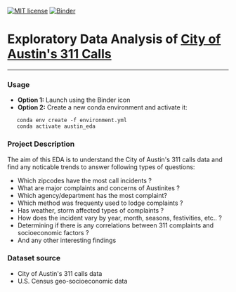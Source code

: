[![MIT license](https://img.shields.io/badge/License-MIT-blue.svg)](https://lbesson.mit-license.org/) [![Binder](https://mybinder.org/badge_logo.svg)](https://mybinder.org/v2/gh/hurshd0/Austin-311-Data-Analysis/master)

# Exploratory Data Analysis of [City of Austin's 311 Calls](https://data.austintexas.gov/Utilities-and-City-Services/311-Unified-Data)
------
### Usage

- **Option 1:** Launch using the Binder icon
- **Option 2:** Create a new conda environment and activate it:
```linux
   conda env create -f environment.yml
   conda activate austin_eda
```

### Project Description

The aim of this EDA is to understand the City of Austin's 311 calls data and find any noticable trends to answer following types of questions:

- Which zipcodes have the most call incidents ?
- What are major complaints and concerns of Austinites ?
- Which agency/department has the most complaint?
- Which method was frequenty used to lodge complaints ?
- Has weather, storm affected types of complaints ?
- How does the incident vary by year, month, seasons, festivities, etc.. ?
- Determining if there is any correlations between 311 complaints and socioeconomic factors ?
- And any other interesting findings

### Dataset source

- City of Austin's 311 calls data
- U.S. Census geo-socioeconomic data
